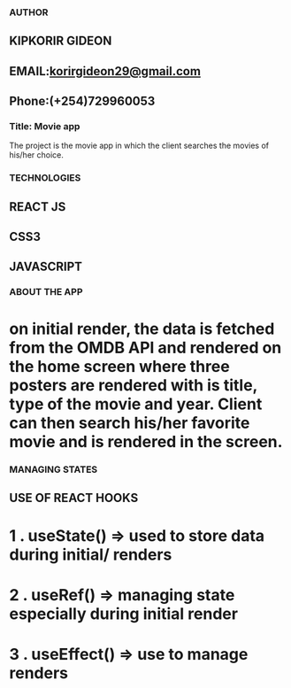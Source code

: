### AUTHOR

## KIPKORIR GIDEON

## EMAIL:korirgideon29@gmail.com

## Phone:(+254)729960053

### Title: Movie app

The project is the movie app in which the client searches the movies of his/her choice.

### TECHNOLOGIES

## REACT JS

## CSS3

## JAVASCRIPT

### ABOUT THE APP

# on initial render, the data is fetched from the OMDB API and rendered on the home screen where three posters are rendered with is title, type of the movie and year. Client can then search his/her favorite movie and is rendered in the screen.

### MANAGING STATES

## USE OF REACT HOOKS

# 1 . useState() => used to store data during initial/ renders

# 2 . useRef() => managing state especially during initial render

# 3 . useEffect() => use to manage renders
